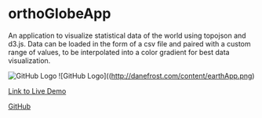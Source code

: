 # orthoGlobeApp
An application to visualize statistical data of the world using topojson and d3.js.  Data can be loaded in the form of a csv file and paired with a custom range of values, to be interpolated into a color gradient for best data visualization.


![GitHub Logo](/images/logo.png)
![GitHub Logo]((http://danefrost.com/content/earthApp.png)

[Link to Live Demo](http://danefrost.com/projects/globeApp/globeApp.php)

[GitHub](http://github.com)
